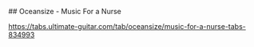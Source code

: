 ## Oceansize - Music For a Nurse 

https://tabs.ultimate-guitar.com/tab/oceansize/music-for-a-nurse-tabs-834993
